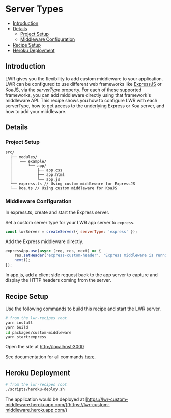 # Server Types

-   [Introduction](#introduction)
-   [Details](#details)
    -   [Project Setup](#project-setup)
    -   [Middleware Configuration](#middleware-configuration)
-   [Recipe Setup](#recipe-setup)
-   [Heroku Deployment](#heroku-deployment)

## Introduction

LWR gives you the flexibility to add custom middleware to your application. LWR can be configured to use different web frameworks like [ExpressJS](https://expressjs.com/en/guide/using-middleware.html) or [KoaJS](https://koajs.com/#application), via the _serverType_ property. For each of these supported frameworks, you can add middleware directly using that framework's middleware API. This recipe shows you how to configure LWR with each serverType, how to get access to the underlying Express or Koa server, and how to add your middleware.

## Details

### Project Setup

```
src/
  ├── modules/
  │   └── example/
  │       └── app/
  │           ├── app.css
  │           ├── app.html
  │           └── app.js
  └── express.ts // Using custom middleware for ExpressJS
  └── koa.ts // Using custom middleware for KoaJS
```

### Middleware Configuration

In express.ts, create and start the Express server.

Set a custom server type for your LWR app server to `express`.

```js
const lwrServer = createServer({ serverType: 'express' });
```

Add the Express middleware directly.

```js
expressApp.use(async (req, res, next) => {
    res.setHeader('express-custom-header', 'Express middleware is running!');
    next();
});
```

In app.js, add a client side request back to the app server to capture and display the HTTP headers coming from the server.

## Recipe Setup

Use the following commands to build this recipe and start the LWR server.

```bash
# from the lwr-recipes root
yarn install
yarn build
cd packages/custom-middleware
yarn start:express
```

Open the site at [http://localhost:3000](http://localhost:3000)

See documentation for all commands [here](https://github.com/salesforce/lwr-recipes/blob/master/doc/get_started.md).

## Heroku Deployment

```bash
# from the lwr-recipes root
./scripts/heroku-deploy.sh
```

The application would be deployed at [https://lwr-custom-middleware.herokuapp.com/](https://lwr-custom-middleware.herokuapp.com/)
